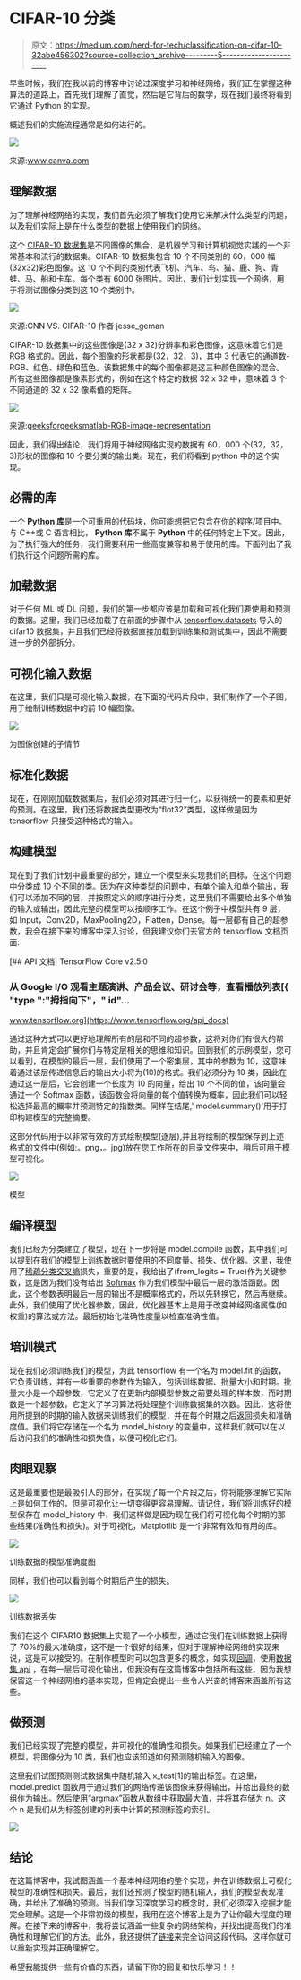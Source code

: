 # CIFAR-10 分类

> 原文：<https://medium.com/nerd-for-tech/classification-on-cifar-10-32abe456302?source=collection_archive---------5----------------------->

早些时候，我们在我以前的博客中讨论过深度学习和神经网络，我们正在掌握这种算法的道路上，首先我们理解了直觉，然后是它背后的数学，现在我们最终将看到它通过 Python 的实现。

概述我们的实施流程通常是如何进行的。

![](img/57915aff09cc765751635a62c2d8a5cf.png)

来源:www.canva.com

## 理解数据

为了理解神经网络的实现，我们首先必须了解我们使用它来解决什么类型的问题，以及我们实际上是在什么类型的数据上使用我们的网络。

这个 [CIFAR-10 数据集](https://www.kaggle.com/c/cifar-10)是不同图像的集合，是机器学习和计算机视觉实践的一个非常基本和流行的数据集。CIFAR-10 数据集包含 10 个不同类别的 60，000 幅(32x32)彩色图像。这 10 个不同的类别代表飞机、汽车、鸟、猫、鹿、狗、青蛙、马、船和卡车。每个类有 6000 张图片。因此，我们计划实现一个网络，用于将测试图像分类到这 10 个类别中。

![](img/e707eb9f58a4a105cf1f8c4abcba12f8.png)

来源:CNN VS. CIFAR-10 作者 jesse_geman

CIFAR-10 数据集中的这些图像是(32 x 32)分辨率和彩色图像，这意味着它们是 RGB 格式的。因此，每个图像的形状都是(32，32，3)，其中 3 代表它的通道数-RGB、红色、绿色和蓝色。该数据集中的每个图像都是这三种颜色图像的混合。所有这些图像都是像素形式的，例如在这个特定的数据 32 x 32 中，意味着 3 个不同通道的 32 x 32 像素值的矩阵。

![](img/9d7d53b3d3ef79e3bb270ebae536cc92.png)

来源:[geeksforgeeksmatlab-RGB-image-representation](https://www.geeksforgeeks.org/matlab-rgb-image-representation/)

因此，我们得出结论，我们将用于神经网络实现的数据有 60，000 个(32，32，3)形状的图像和 10 个要分类的输出类。现在，我们将看到 python 中的这个实现。

## 必需的库

一个 **Python 库**是一个可重用的代码块，你可能想把它包含在你的程序/项目中。与 C++或 C 语言相比， **Python 库**不属于 **Python** 中的任何特定上下文。因此，为了执行强大的任务，我们需要利用一些高度兼容和易于使用的库。下面列出了我们执行这个问题所需的库。

## 加载数据

对于任何 ML 或 DL 问题，我们的第一步都应该是加载和可视化我们要使用和预测的数据。这里，我们已经加载了在前面的步骤中从 [tensorflow.datasets](https://www.tensorflow.org/datasets) 导入的 cifar10 数据集，并且我们已经将数据直接加载到训练集和测试集中，因此不需要进一步的外部拆分。

## 可视化输入数据

在这里，我们只是可视化输入数据，在下面的代码片段中，我们制作了一个子图，用于绘制训练数据中的前 10 幅图像。

![](img/70ebd9f8a9f49a0cf921788828b901eb.png)

为图像创建的子情节

## 标准化数据

现在，在刚刚加载数据集后，我们必须对其进行归一化，以获得统一的要素和更好的预测。在这里，我们还将数据类型更改为“flot32”类型，这样做是因为 tensorflow 只接受这种格式的输入。

## 构建模型

现在到了我们计划中最重要的部分，建立一个模型来实现我们的目标，在这个问题中分类成 10 个不同的类。因为在这种类型的问题中，有单个输入和单个输出，我们可以添加不同的层，并按照定义的顺序进行分类，这里我们不需要给出多个单独的输入或输出，因此完整的模型可以按顺序工作。在这个例子中模型共有 9 层，如 Input，Conv2D，MaxPooling2D，Flatten，Dense。每一层都有自己的超参数，我会在接下来的博客中深入讨论，但我建议你们去官方的 tensorflow 文档页面:

 [## API 文档| TensorFlow Core v2.5.0

### 从 Google I/O 观看主题演讲、产品会议、研讨会等，查看播放列表[{ "type ":"拇指向下"，" id"…

www.tensorflow.org](https://www.tensorflow.org/api_docs) 

通过这种方式可以更好地理解所有的层和不同的超参数，这将对你们有很大的帮助，并且肯定会扩展你们与特定层相关的思维和知识。回到我们的示例模型，您可以看到，在模型的最后一层，我们使用了一个密集层，其中的参数为 10，这意味着通过该层传递信息后的输出大小将为(10)的格式。我们必须分为 10 类，因此在通过这一层后，它会创建一个长度为 10 的向量，给出 10 个不同的值，该向量会通过一个 Softmax 函数，该函数会将向量的每个值转换为概率，因此我们可以轻松选择最高的概率并预测特定的指数类。同样在结尾,' model.summary()'用于打印构建模型的完整摘要。

这部分代码用于以非常有效的方式绘制模型(逐层),并且将绘制的模型保存到上述格式的文件中(例如:。png，。jpg)放在您工作所在的目录文件夹中，稍后可用于模型可视化。

![](img/11b48ac3787a7d0cb580c433a2684a04.png)

模型

## 编译模型

我们已经为分类建立了模型，现在下一步将是 model.compile 函数，其中我们可以提到在我们的模型上训练数据时要使用的不同度量、损失、优化器。这里，我使用了[稀疏分类交叉熵](https://www.tensorflow.org/api_docs/python/tf/keras/losses/SparseCategoricalCrossentropy)损失，重要的是，我给出了(from_logits = True)作为关键参数，这是因为我们没有给出 [Softmax](https://www.tensorflow.org/api_docs/python/tf/keras/activations/softmax) 作为我们模型中最后一层的激活函数。因此，这个参数表明最后一层的输出不是概率格式的，所以先转换它，然后再继续。此外，我们使用了优化器参数，因此，优化器基本上是用于改变神经网络属性(如权重)的算法或方法。最后初始化准确性度量以检查准确性值。

## 培训模式

现在我们必须训练我们的模型，为此 tensorflow 有一个名为 model.fit 的函数，它负责训练，并有一些重要的参数作为输入，包括训练数据、批量大小和时期。批量大小是一个超参数，它定义了在更新内部模型参数之前要处理的样本数，而时期数是一个超参数，它定义了学习算法将处理整个训练数据集的次数。因此，这将使用所提到的时期的输入数据来训练我们的模型，并在每个时期之后返回损失和准确度值。我们将它存储在一个名为 model_history 的变量中，这样我们就可以在以后访问我们的准确性和损失值，以便可视化它们。

## 肉眼观察

这是最重要也是最吸引人的部分，在实现了每一个片段之后，你将能够理解它实际上是如何工作的，但是可视化让一切变得更容易理解。请记住，我们将训练好的模型保存在 model_history 中，我们这样做是因为现在我们将可视化每个时期的那些结果(准确性和损失)。对于可视化，Matplotlib 是一个非常有效和有用的库。

![](img/cad0dce2e1651aa360645168e86bae16.png)

训练数据的模型准确度图

同样，我们也可以看到每个时期后产生的损失。

![](img/d53d4865a7aecdcd0d213356f5689507.png)

训练数据丢失

我们在这个 CIFAR10 数据集上实现了一个小模型，通过它我们在训练数据上获得了 70%的最大准确度，这不是一个很好的结果，但对于理解神经网络的实现来说，这是可以接受的。在制作模型时可以包含更多的概念，如实现[回调](https://www.tensorflow.org/api_docs/python/tf/keras/callbacks)，使用[数据集 api](https://www.tensorflow.org/api_docs/python/tf/data/Dataset) ，在每一层后可视化输出，但我没有在这篇博客中包括所有这些，因为我想保留这一个神经网络的基本实现，但肯定会提出一些令人兴奋的博客来涵盖所有这些。

## 做预测

我们已经实现了完整的模型，并可视化的准确性和损失。如果我们已经建立了一个模型，将图像分为 10 类，我们也应该知道如何预测随机输入的图像。

这里我们试图预测测试数据集中随机输入 x_test[1]的输出标签。在这里，model.predict 函数用于通过我们的网络传递该图像来获得输出，并给出最终的数组作为输出。然后使用“argmax”函数从数组中获取最大值，并将其存储为 n。这个 n 是我们从为标签创建的列表中计算的预测标签的索引。

![](img/9f58870b4ef7fba936b647d18eaacfaa.png)

## 结论

在这篇博客中，我试图涵盖一个基本神经网络的整个实现，并在训练数据上可视化模型的准确性和损失。最后，我们还预测了模型的随机输入，我们的模型表现准确，并给出了准确的预测。当我们学习深度学习的概念时，我们必须深入挖掘才能完全理解。这是一个非常初级的模型，我用在这个博客上是为了让你最大程度的理解。在接下来的博客中，我将尝试涵盖一些复杂的网络架构，并找出提高我们的准确性和理解它们的方法。此外，我还提供了[链接](https://github.com/SiddharthKalla/CIFAR_sequential_model)来完全访问这段代码，这样你就可以重新实现并正确理解它。

希望我能提供一些有价值的东西，请留下你的回复和快乐学习！！